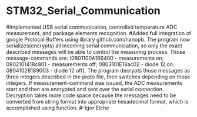 # STM32_Serial_Communication

#Implemented USB serial communication, controlled temperature ADC measurement, and package elements recognition.
#Added full integration of google Protocol Buffers using library github.com/nanopb. The program now serializes(encrypts) all incoming serial communication, so only the exact described messages will be able to control the measuring process. Those message-commands are: (0801100A186400 - measurements on; 0802101418c801 - measurements off; 0803101E18ac02  - diode 12 on; 08041028189003  - diode 12 off). The program decrypts those messages as three integers described in the proto file, then switches depending on those integers. If measurement-command was issued, the ADC measurements start and then are encrypted and sent over the serial connection. Decryption takes more code space because the messages need to be converted from string format into appropriate hexadecimal format, which is accomplished using function.
#-Igor Elche

